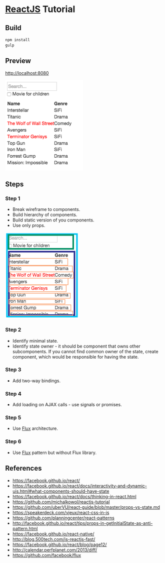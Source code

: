 # [ReactJS](https://facebook.github.io/react/) Tutorial

## Build
```bash
npm install
gulp
```

## Preview
[http://localhost:8080](http://localhost:8080)

![preview](https://raw.githubusercontent.com/michalkowol/reactjs-tutorial/master/app/img/react.png)

## Steps
### Step 1
* Break wireframe to components.
* Build hierarchy of components.
* Build static version of you components.
* Use only props.

![preview](https://raw.githubusercontent.com/michalkowol/reactjs-tutorial/master/app/img/react_comp.png)

### Step 2
* Identify minimal state.
* Identify state owner - it should be component that owns other subcomponents.  If you cannot find common owner of the state, create component, which would be responsible for having the state.

### Step 3
* Add two-way bindings.

### Step 4
* Add loading on AJAX calls - use signals or promises.

### Step 5
* Use [Flux](https://github.com/facebook/flux) architecture.

### Step 6
* Use [Flux](https://github.com/facebook/flux) pattern but without Flux library.

## References
* https://facebook.github.io/react/
* https://facebook.github.io/react/docs/interactivity-and-dynamic-uis.html#what-components-should-have-state
* https://facebook.github.io/react/docs/thinking-in-react.html
* https://github.com/michalkowol/reactjs-tutorial
* https://github.com/uberVU/react-guide/blob/master/props-vs-state.md
* https://speakerdeck.com/vjeux/react-css-in-js
* https://github.com/planningcenter/react-patterns
* http://facebook.github.io/react/tips/props-in-getInitialState-as-anti-pattern.html
* https://facebook.github.io/react-native/
* http://blog.500tech.com/is-reactjs-fast/
* https://facebook.github.io/react/blog/page12/
* http://calendar.perfplanet.com/2013/diff/
* https://github.com/facebook/flux